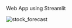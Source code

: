 Web App using Streamlit

![stock_forecast](https://user-images.githubusercontent.com/57310445/132140196-a5e8788b-56b6-4b33-a765-9628cc2feb38.gif)
